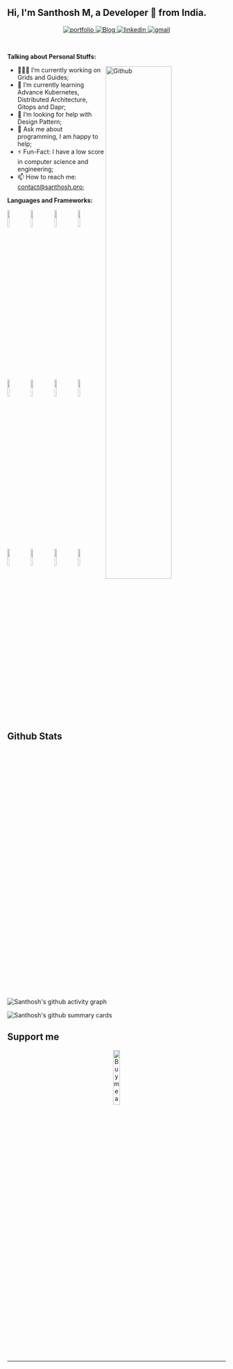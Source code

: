 <!-- Your title -->
## Hi, I'm Santhosh M, a Developer 🚀 from India.

<!-- Your badges
You can use the website to generate badges: https://shields.io/
-->
<div align="center">
<a href="https://santhosh.pro/">
<img src="https://img.shields.io/badge/check%20out%20my%20Portfolio-042549?style=for-the-badge&logo=moleculer&logoColor=white" alt="portfolio" />
</a>
  <a href="https://blog.santhosh.pro/">
    
<img src="https://img.shields.io/badge/Visit%20my%20Blog-2962FF?style=for-the-badge&logo=hashnode&logoColor=white" alt="Blog" />
</a>
<a href="https://www.linkedin.com/in/santhosh-m-b10b12198/">
<img src="https://img.shields.io/badge/visit%20my%20Linkedin-0A66C2?style=for-the-badge&logo=linkedin&logoColor=white" alt="linkedin" />
</a>
<a href="mailto:santhoshprogrammer94@gmail.com">
<img src="https://img.shields.io/badge/email%20me-EA4335?style=for-the-badge&logo=gmail&logoColor=white" alt="gmail" />
</a>
</div>

&nbsp;

<!-- Talking about you -->
**Talking about Personal Stuffs:**

<!-- Any image aligned to the right. Beware the width -->
<img width="55%" align="right" alt="Github" src="https://raw.githubusercontent.com/onimur/.github/master/.resources/git-header.svg" />

- 👨🏽‍💻 I’m currently working on Grids and Guides;
- 🌱 I’m currently learning Advance Kubernetes, Distributed Architecture, Gitops and Dapr; 
- 🤔 I’m looking for help with Design Pattern;
- 💬 Ask me about programming, I am happy to help;
- ⚡️ Fun-Fact: I have a low score in computer science and engineering;
- 📫 How to reach me: contact@santhosh.pro;

**Languages and Frameworks:** 

<p>
  <img width="10%" src="https://img.shields.io/badge/nestjs-E0234E?style=for-the-badge&logo=nestjs&logoColor=white">
 <img width="10%" src="https://img.shields.io/badge/Angular-DD0031?style=for-the-badge&logo=angular&logoColor=white">
 <img width="10%" src="https://img.shields.io/badge/TypeScript-007ACC?style=for-the-badge&logo=typescript&logoColor=white">
 <img width="10%" src="https://img.shields.io/badge/Tailwind_CSS-38B2AC?style=for-the-badge&logo=tailwind-css&logoColor=white">
<img width="10%" src="https://img.shields.io/badge/Swagger-85EA2D?style=for-the-badge&logo=Swagger&logoColor=white">
<img width="10%" src="https://img.shields.io/badge/GitHub-100000?style=for-the-badge&logo=github&logoColor=white">
 <img width="10%" src="https://img.shields.io/badge/MySQL-005C84?style=for-the-badge&logo=mysql&logoColor=white">
  <img width="10%" src="https://img.shields.io/badge/PostgreSQL-316192?style=for-the-badge&logo=postgresql&logoColor=white">
<img width="10%" src="https://img.shields.io/badge/Elastic_Search-005571?style=for-the-badge&logo=elasticsearch&logoColor=white">
<img width="10%" src="https://img.shields.io/badge/kubernetes-326ce5.svg?&style=for-the-badge&logo=kubernetes&logoColor=whit">
<img width="10%" src="https://img.shields.io/badge/Docker-2CA5E0?style=for-the-badge&logo=docker&logoColor=white">
<img width="10%" src="https://img.shields.io/badge/GitHub_Actions-2088FF?style=for-the-badge&logo=github-actions&logoColor=white">
</p>


## Github Stats

![Santhosh's github activity graph](https://activity-graph.herokuapp.com/graph?username=santhoshprogrammer94&layout=compact&theme=github-light&hide_border=true&area=true)

![Santhosh's github summary cards](https://github-profile-summary-cards.vercel.app/api/cards/profile-details?username={username}&theme=vue)

## Support me
<!-- Your support, if you have it 
I created these images, feel free to use them.
-->
<p align="center">
  <a href="https://www.buymeacoffee.com/santhoshpro" target="_blank">
      <img width="18%" alt="Buy me a coffee" src="https://www.vectorlogo.zone/logos/buymeacoffee/buymeacoffee-official.svg"/>
  </a>
</p>

---
